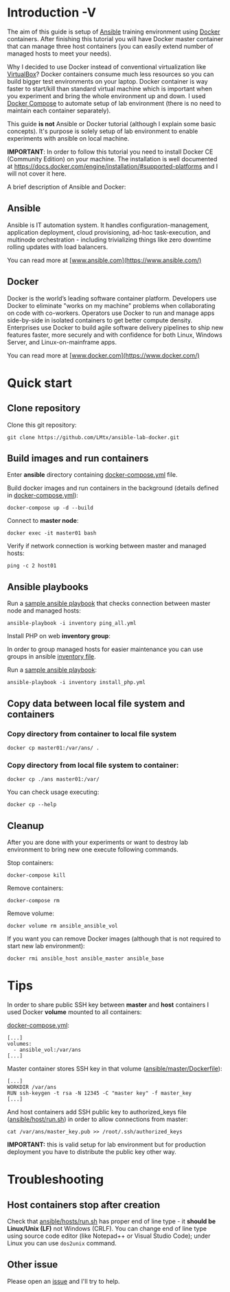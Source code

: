 # Introduction -V

The aim of this guide is setup of [Ansible](https://www.ansible.com/) training environment using [Docker](https://www.docker.com/) containers. After finishing this tutorial you will have Docker master container that can manage three host containers (you can easily extend number of managed hosts to meet your needs).

Why I decided to use Docker instead of conventional virtualization like [VirtualBox](https://www.virtualbox.org/)? Docker containers consume much less resources so you can build bigger test environments on your laptop. Docker container is way faster to start/kill than standard virtual machine which is important when you experiment and bring the whole environment up and down. I used [Docker Compose](https://docs.docker.com/compose/overview/) to automate setup of lab environment (there is no need to maintain each container separately).

This guide **is not** Ansible or Docker tutorial (although I explain some basic concepts). It's purpose is solely setup of lab environment to enable experiments with ansible on local machine.

**IMPORTANT**: In order to follow this tutorial you need to install Docker CE (Community Edition) on your machine. The installation is well documented at https://docs.docker.com/engine/installation/#supported-platforms and I will not cover it here.

A brief description of Ansible and Docker:

## Ansible

Ansible is IT automation system. It handles configuration-management, application deployment, cloud provisioning, ad-hoc task-execution, and multinode orchestration - including trivializing things like zero downtime rolling updates with load balancers.

You can read more at [www.ansible.com](https://www.ansible.com/)

## Docker

Docker is the world’s leading software container platform. Developers use Docker to eliminate "works on my machine" problems when collaborating on code with co-workers. Operators use Docker to run and manage apps side-by-side in isolated containers to get better compute density. Enterprises use Docker to build agile software delivery pipelines to ship new features faster, more securely and with confidence for both Linux, Windows Server, and Linux-on-mainframe apps. 

You can read more at [www.docker.com](https://www.docker.com/)

# Quick start

## Clone repository

Clone this git repository:

`git clone https://github.com/LMtx/ansible-lab-docker.git`

## Build images and run containers

Enter **ansible** directory containing [docker-compose.yml](./ansible/docker-compose.yml) file.

Build docker images and run containers in the background (details defined in [docker-compose.yml](./ansible/docker-compose.yml)):

`docker-compose up -d --build`

Connect to **master node**:

`docker exec -it master01 bash`

Verify if network connection is working between master and managed hosts:

`ping -c 2 host01`

## Ansible playbooks

Run a [sample ansible playbook](./ansible/master/ansible/ping_all.yml) that checks connection between master node and managed hosts:

`ansible-playbook -i inventory ping_all.yml`

Install PHP on web **inventory group**:

In order to group managed hosts for easier maintenance you can use groups in ansible [inventory file](./ansible/master/ansible/inventory).

Run a [sample ansible playbook](./ansible/master/ansible/install_php.yml):

`ansible-playbook -i inventory install_php.yml`

## Copy data between local file system and containers

### Copy directory from container to local file system

`docker cp master01:/var/ans/ .`

### Copy directory from local file system to container:

`docker cp ./ans master01:/var/`

You can check usage executing:

`docker cp --help`

## Cleanup

After you are done with your experiments or want to destroy lab environment to bring new one execute following commands.

Stop containers:

`docker-compose kill`

Remove containers:

`docker-compose rm`


Remove volume:

`docker volume rm ansible_ansible_vol`

If you want you can remove Docker images (although that is not required to start new lab environment):

`docker rmi ansible_host ansible_master ansible_base`

# Tips

In order to share public SSH key between **master** and **host** containers I used Docker **volume** mounted to all containers:

[docker-compose.yml](./ansible/docker-compose.yml):

    [...]
    volumes:
      - ansible_vol:/var/ans
    [...]

Master container stores SSH key in that volume ([ansible/master/Dockerfile](./ansible/master/Dockerfile)):

    [...]
    WORKDIR /var/ans
    RUN ssh-keygen -t rsa -N 12345 -C "master key" -f master_key
    [...]

And host containers add SSH public key to authorized_keys file ([ansible/host/run.sh](./ansible/host/run.sh)) in order to allow connections from master:

    cat /var/ans/master_key.pub >> /root/.ssh/authorized_keys

**IMPORTANT:** this is valid setup for lab environment but for production deployment you have to distribute the public key other way.

# Troubleshooting

## Host containers stop after creation

Check that [ansible/hosts/run.sh](./ansible/host/run.sh) has proper end of line type - it **should be Linux/Unix (LF)** not Windows (CRLF). You can change end of line type using source code editor (like Notepad++ or Visual Studio Code); under Linux you can use `dos2unix` command.

## Other issue

Please open an [issue](https://github.com/LMtx/ansible-lab-docker/issues/new) and I'll try to help.
